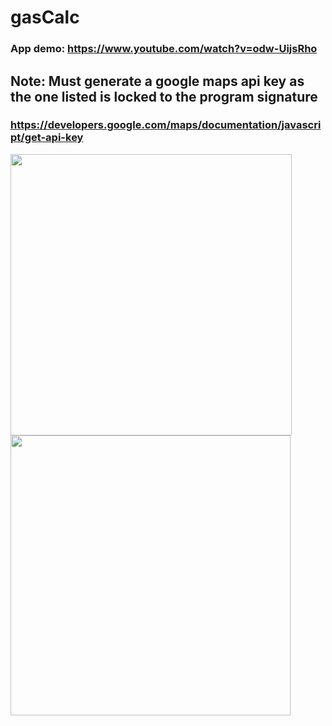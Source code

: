 # gasCalc
### App demo: https://www.youtube.com/watch?v=odw-UijsRho
## Note: Must generate a google maps api key as the one listed is locked to the program signature
### https://developers.google.com/maps/documentation/javascript/get-api-key

<img src="https://user-images.githubusercontent.com/89288140/207698858-6186e365-fd38-4204-ad04-e64492436060.png" width="450"/> <img src="https://user-images.githubusercontent.com/89288140/207697865-4286ace6-4394-4069-9d2c-60419191acf9.png" width="448"/>
